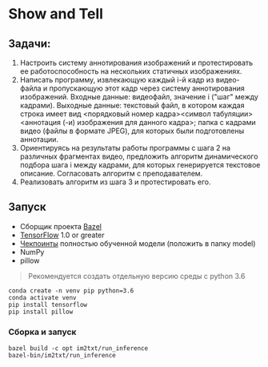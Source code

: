 # Show and Tell
## Задачи:
1. Настроить систему аннотирования изображений и протестировать ее работоспособность на нескольких статичных изображениях.
2. Написать программу, извлекающую каждый i-й кадр из видео-файла и пропускающую этот кадр через систему аннотирования изображений. Входные данные: видеофайл, значение i ("шаг" между кадрами). Выходные данные: текстовый файл, в котором каждая строка имеет вид <порядковый номер кадра><символ табуляции><аннотация (-и) изображения для данного кадра>; папка с кадрами видео (файлы в формате JPEG), для которых были подготовлены аннотации.
3. Ориентируясь на результаты работы программы с шага 2 на различных фрагментах видео, предложить алгоритм динамического подбора шага i между кадрами, для которых генерируется текстовое описание. Согласовать алгоритм с преподавателем.
4. Реализовать алгоритм из шага 3 и протестировать его.

## Запуск

* Сборщик проекта [Bazel](http://bazel.io/docs/install.html)
* [TensorFlow](https://www.tensorflow.org/install/) 1.0 or greater
* [Чекпоинты](https://github.com/Gharibim/Tensorflow_im2txt_5M_Step) полностью обученной модели (положить в папку model)
* NumPy
* pillow

> Рекомендуется создать отдельную версию среды с python 3.6

```shell
conda create -n venv pip python=3.6
conda activate venv
pip install tensorflow
pip install pillow
```

### Сборка и запуск
    bazel build -c opt im2txt/run_inference
    bazel-bin/im2txt/run_inference
